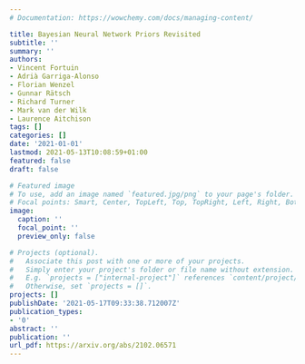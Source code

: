 ```yaml
---
# Documentation: https://wowchemy.com/docs/managing-content/

title: Bayesian Neural Network Priors Revisited
subtitle: ''
summary: ''
authors:
- Vincent Fortuin
- Adrià Garriga-Alonso
- Florian Wenzel
- Gunnar Rätsch
- Richard Turner
- Mark van der Wilk
- Laurence Aitchison
tags: []
categories: []
date: '2021-01-01'
lastmod: 2021-05-13T10:08:59+01:00
featured: false
draft: false

# Featured image
# To use, add an image named `featured.jpg/png` to your page's folder.
# Focal points: Smart, Center, TopLeft, Top, TopRight, Left, Right, BottomLeft, Bottom, BottomRight.
image:
  caption: ''
  focal_point: ''
  preview_only: false

# Projects (optional).
#   Associate this post with one or more of your projects.
#   Simply enter your project's folder or file name without extension.
#   E.g. `projects = ["internal-project"]` references `content/project/deep-learning/index.md`.
#   Otherwise, set `projects = []`.
projects: []
publishDate: '2021-05-17T09:33:38.712007Z'
publication_types:
- '0'
abstract: ''
publication: ''
url_pdf: https://arxiv.org/abs/2102.06571
---
```

